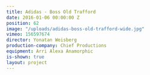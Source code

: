 ```yaml
---
title: Adidas - Boss Old Trafford
date: 2016-01-06 00:00:00 Z
position: 62
image: "/uploads/adidas-boss-old-trafford-wide.jpg"
vimeo: 156597674
director: Yonatan Weisberg
production-company: Chief Productions
equipment: Arri Alexa Anamorphic
is-shown: true
layout: project
---
```


